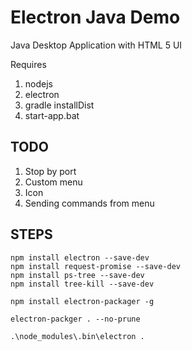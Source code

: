 # Electron Java Demo
Java Desktop Application with HTML 5 UI

Requires

1. nodejs
2. electron
3. gradle installDist
4. start-app.bat

## TODO

1. Stop by port
2. Custom menu
3. Icon
4. Sending commands from menu

## STEPS

```
npm install electron --save-dev
npm install request-promise --save-dev
npm install ps-tree --save-dev
npm install tree-kill --save-dev

npm install electron-packager -g

electron-packger . --no-prune
```

```
.\node_modules\.bin\electron .
```